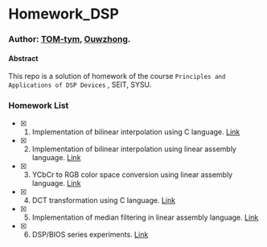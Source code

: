 # Homework_DSP

### Author: [TOM-tym](https://github.com/TOM-tym/), [Ouwzhong](https://github.com/Ouwzhong/).

#### Abstract

This repo is a solution of homework of the course `Principles and Applications of DSP Devices` , SEIT, SYSU.

### Homework List

- [x] 1. Implementation of bilinear interpolation using C language. [Link](https://github.com/TOM-tym/hw1_bilinear)
- [x] 2. Implementation of bilinear interpolation using linear assembly language. [Link](https://github.com/TOM-tym/BiLinear_interpolation_dsp)
- [x] 3. YCbCr to RGB color space conversion using linear assembly language. [Link](https://github.com/TOM-tym/YCbCr2RGB_dsp)
- [x] 4. DCT transformation using C language. [Link](https://github.com/Ouwzhong/4x4_matrix_transform)
- [x] 5. Implementation of median filtering in linear assembly language. [Link](https://github.com/TOM-tym/hw5-median_filter)
- [x] 6. DSP/BIOS series experiments. [Link](https://github.com/TOM-tym/hw6_dsp_bios)
